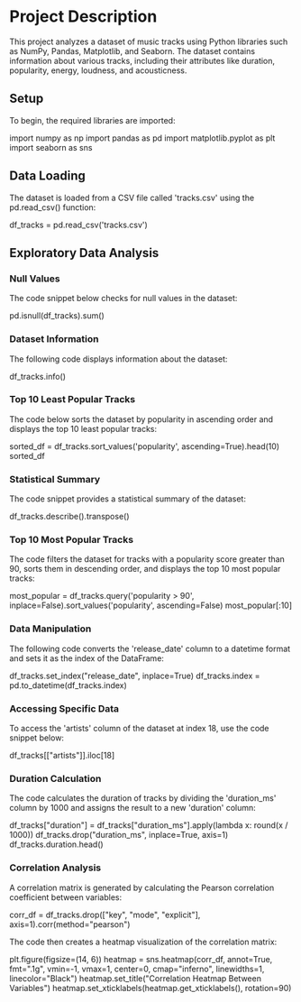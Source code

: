 # Project Description
This project analyzes a dataset of music tracks using Python libraries such as NumPy, Pandas, Matplotlib, and Seaborn. The dataset contains information about various tracks, including their attributes like duration, popularity, energy, loudness, and acousticness.

## Setup
To begin, the required libraries are imported:


import numpy as np
import pandas as pd
import matplotlib.pyplot as plt
import seaborn as sns

## Data Loading
The dataset is loaded from a CSV file called 'tracks.csv' using the pd.read_csv() function:

df_tracks = pd.read_csv('tracks.csv')

## Exploratory Data Analysis
### Null Values
The code snippet below checks for null values in the dataset:

pd.isnull(df_tracks).sum()

### Dataset Information
The following code displays information about the dataset:

df_tracks.info()

### Top 10 Least Popular Tracks
The code below sorts the dataset by popularity in ascending order and displays the top 10 least popular tracks:

sorted_df = df_tracks.sort_values('popularity', ascending=True).head(10)
sorted_df

### Statistical Summary
The code snippet provides a statistical summary of the dataset:

df_tracks.describe().transpose()

### Top 10 Most Popular Tracks
The code filters the dataset for tracks with a popularity score greater than 90, sorts them in descending order, and displays the top 10 most popular tracks:

most_popular = df_tracks.query('popularity > 90', inplace=False).sort_values('popularity', ascending=False)
most_popular[:10]

### Data Manipulation
The following code converts the 'release_date' column to a datetime format and sets it as the index of the DataFrame:

df_tracks.set_index("release_date", inplace=True)
df_tracks.index = pd.to_datetime(df_tracks.index)

### Accessing Specific Data
To access the 'artists' column of the dataset at index 18, use the code snippet below:

df_tracks[["artists"]].iloc[18]

### Duration Calculation
The code calculates the duration of tracks by dividing the 'duration_ms' column by 1000 and assigns the result to a new 'duration' column:

df_tracks["duration"] = df_tracks["duration_ms"].apply(lambda x: round(x / 1000))
df_tracks.drop("duration_ms", inplace=True, axis=1)
df_tracks.duration.head()

### Correlation Analysis
A correlation matrix is generated by calculating the Pearson correlation coefficient between variables:

corr_df = df_tracks.drop(["key", "mode", "explicit"], axis=1).corr(method="pearson")

The code then creates a heatmap visualization of the correlation matrix:

plt.figure(figsize=(14, 6))
heatmap = sns.heatmap(corr_df, annot=True, fmt=".1g", vmin=-1, vmax=1, center=0, cmap="inferno", linewidths=1, linecolor="Black")
heatmap.set_title("Correlation Heatmap Between Variables")
heatmap.set_xticklabels(heatmap.get_xticklabels(), rotation=90)

